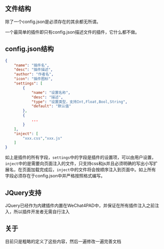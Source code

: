 ## 文件结构
除了一个config.json是必须存在的其余都无所谓。

一个最简单的插件即只有config.json描述文件的插件，它什么都不做。

## config.json结构
```json
{
    "name": "插件名",
    "desc": "插件描述",
    "author": "作者名",
    "icon": "插件图标",
    "settings": [
        {
            "name": "设置名称",
            "desc": "描述",
            "type": "设置类型，支持Int,Float,Bool,String",
            "default": "默认值"
        },
        {
            ...
        }
    ],
    "inject": [
        "xxx.css","xxx.js"
    ]
}
```
如上是插件的所有字段，`settings`中的字段是插件的设置项，可以由用户设置，`inject`中的是需要向页面注入的文件，只支持css和js并且必须明确的写出小写扩展名，在页面加载完成后，`inject`中的文件将会按顺序注入到页面中。如上所有字段必须存在于config.json中并严格按照格式编写。

## JQuery支持
JQuery已经作为内建插件内置在WeChat4PAD中，并保证在所有插件注入之前注入，所以插件开发者无需自行注入

## 关于
目前只是粗略的定义了这些内容，然后一遍修改一遍完善文档
